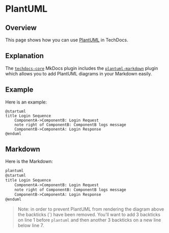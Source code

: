 # PlantUML

## Overview

This page shows how you can use [PlantUML](https://plantuml.com/) in TechDocs.

## Explanation

The [`techdocs-core`](https://github.com/backstage/mkdocs-techdocs-core) MkDocs plugin includes the [`plantuml-markdown`](https://github.com/mikitex70/plantuml-markdown) plugin which allows you to add PlantUML diagrams in your Markdown easily.

## Example

Here is an example:

```plantuml
@startuml
title Login Sequence
    ComponentA->ComponentB: Login Request
    note right of ComponentB: ComponentB logs message
    ComponentB->ComponentA: Login Response
@enduml
```

## Markdown

Here is the Markdown:

```markdown
plantuml
@startuml
title Login Sequence
    ComponentA->ComponentB: Login Request
    note right of ComponentB: ComponentB logs message
    ComponentB->ComponentA: Login Response
@enduml
```

>Note: in order to prevent PlantUML from rendering the diagram above the backticks (\`) have been removed. You'll want to add 3 backticks on line 1 before `plantuml` and then another 3 backticks on a new line below line 7.
